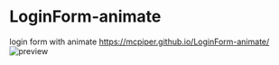 # LoginForm-animate
login form with animate
https://mcpiper.github.io/LoginForm-animate/
![preview](https://user-images.githubusercontent.com/66990552/132088958-50e3c891-a9e7-4991-9b9e-a8a5ddc7a090.jpg)
